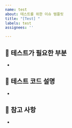 ```yaml
---
name: test
about: 테스트를 위한 이슈 템플릿
title: "[Test] "
labels: test
assignees: ''

---
```


## 📝 테스트가 필요한 부분
- 

## 🤔 테스트 코드 설명
- 

## 📌 참고 사항
-
